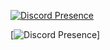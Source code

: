 [![Discord Presence](https://lanyard-profile-readme.vercel.app/api/493878038505979904?bg=31241a&borderRadius=6px)](https://lanyard-visualizer.netlify.app/493878038505979904)

[![Discord Presence](https://lanyard-visualizer.netlify.app/493878038505979904)]
